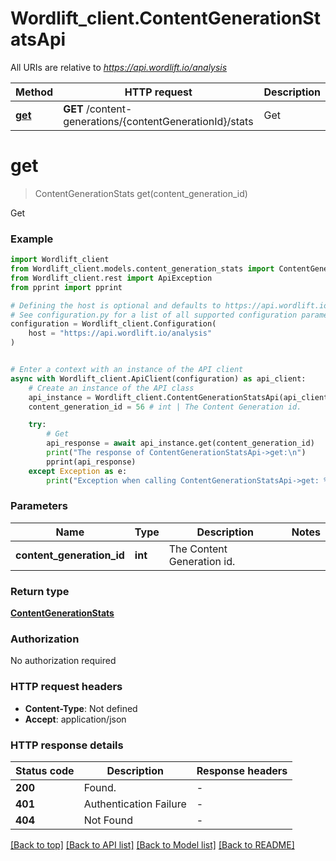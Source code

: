 # Wordlift_client.ContentGenerationStatsApi

All URIs are relative to *https://api.wordlift.io/analysis*

Method | HTTP request | Description
------------- | ------------- | -------------
[**get**](ContentGenerationStatsApi.md#get) | **GET** /content-generations/{contentGenerationId}/stats | Get


# **get**
> ContentGenerationStats get(content_generation_id)

Get

### Example


```python
import Wordlift_client
from Wordlift_client.models.content_generation_stats import ContentGenerationStats
from Wordlift_client.rest import ApiException
from pprint import pprint

# Defining the host is optional and defaults to https://api.wordlift.io/analysis
# See configuration.py for a list of all supported configuration parameters.
configuration = Wordlift_client.Configuration(
    host = "https://api.wordlift.io/analysis"
)


# Enter a context with an instance of the API client
async with Wordlift_client.ApiClient(configuration) as api_client:
    # Create an instance of the API class
    api_instance = Wordlift_client.ContentGenerationStatsApi(api_client)
    content_generation_id = 56 # int | The Content Generation id.

    try:
        # Get
        api_response = await api_instance.get(content_generation_id)
        print("The response of ContentGenerationStatsApi->get:\n")
        pprint(api_response)
    except Exception as e:
        print("Exception when calling ContentGenerationStatsApi->get: %s\n" % e)
```



### Parameters


Name | Type | Description  | Notes
------------- | ------------- | ------------- | -------------
 **content_generation_id** | **int**| The Content Generation id. | 

### Return type

[**ContentGenerationStats**](ContentGenerationStats.md)

### Authorization

No authorization required

### HTTP request headers

 - **Content-Type**: Not defined
 - **Accept**: application/json

### HTTP response details

| Status code | Description | Response headers |
|-------------|-------------|------------------|
**200** | Found. |  -  |
**401** | Authentication Failure |  -  |
**404** | Not Found |  -  |

[[Back to top]](#) [[Back to API list]](../README.md#documentation-for-api-endpoints) [[Back to Model list]](../README.md#documentation-for-models) [[Back to README]](../README.md)

